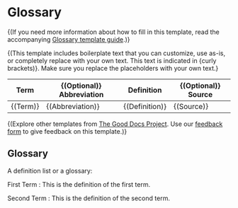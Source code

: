 # Glossary

{(If you need more information about how to fill in this template, read the accompanying [Glossary template guide](https://gitlab.com/tgdp/templates/-/blob/main/glossary/guide_glossary.md).)}

{(This template includes boilerplate text that you can customize, use as-is, or completely replace with your own text. This text is indicated in {curly brackets)}. Make sure you replace the placeholders with your own text.}

| Term | {(Optional)} Abbreviation | Definition | {(Optional)} Source |
| --- | --- | --- | --- |
|   {(Term)}  |  {(Abbreviation)}   |  {(Definition)}   |   {(Source)}   |

{(Explore other templates from [The Good Docs Project](https://gitlab.com/tgdp/templates). Use our [feedback form](https://thegooddocsproject.dev/feedback/?template=Glossary) to give feedback on this template.)}
## Glossary

A definition list or a glossary:

First Term
: This is the definition of the first term.

Second Term
: This is the definition of the second term.
